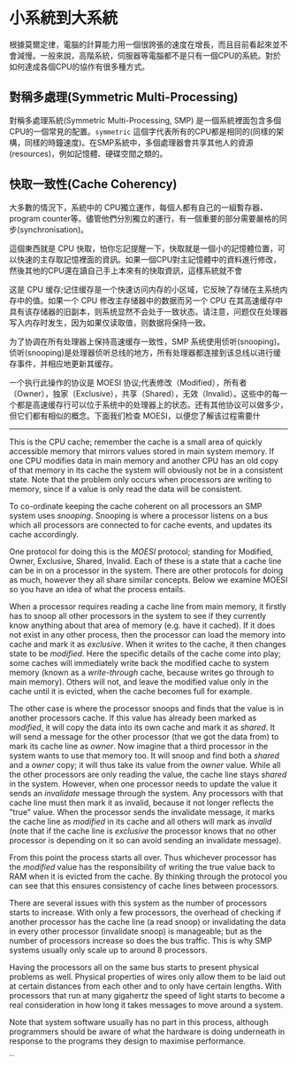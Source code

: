 # 小系統到大系統

根據莫爾定律，電腦的計算能力用一個很誇張的速度在增長，而且目前看起來並不會減慢。一般來說，高階系統，伺服器等電腦都不是只有一個CPU的系統。對於如何達成各個CPU的協作有很多種方式。

## 對稱多處理(Symmetric Multi-Processing)

對稱多處理系統(Symmetric Multi-Processing, SMP) 是一個系統裡面包含多個CPU的一個常見的配置。`symmetric` 這個字代表所有的CPU都是相同的(同樣的架構，同樣的時鐘速度)。在SMP系統中，多個處理器會共享其他人的資源(resources)，例如記憶體、硬碟空間之類的。

## 快取一致性(Cache Coherency)

大多數的情況下，系統中的 CPU獨立運作，每個人都有自己的一組暫存器、program counter等。儘管他們分別獨立的運行，有一個重要的部分需要嚴格的同步(synchronisation)。

這個東西就是 CPU 快取，怕你忘記提醒一下，快取就是一個小的記憶體位置，可以快速的主存取記憶裡面的資訊。如果一個CPU對主記憶體中的資料進行修改，然後其他的CPU還在讀自己手上本來有的快取資訊，這樣系統就不會



这是 CPU 缓存;记住缓存是一个快速访问内存的小区域，它反映了存储在主系统内存中的值。如果一个 CPU 修改主存储器中的数据而另一个 CPU 在其高速缓存中具有该存储器的旧副本，则系统显然不会处于一致状态。请注意，问题仅在处理器写入内存时发生，因为如果仅读取值，则数据将保持一致。

为了协调在所有处理器上保持高速缓存一致性，SMP 系统使用侦听(snooping)。侦听(snooping)是处理器侦听总线的地方，所有处理器都连接到该总线以进行缓存事件，并相应地更新其缓存。

一个执行此操作的协议是 MOESI 协议;代表修改（Modified），所有者（Owner），独家（Exclusive），共享（Shared），无效（Invalid）。这些中的每一个都是高速缓存行可以位于系统中的处理器上的状态。还有其他协议可以做多少，但它们都有相似的概念。下面我们检查 MOESI，以便您了解该过程需要什

****

This is the CPU cache; remember the cache is a small area of quickly accessible memory that mirrors values stored in main system memory. If one CPU modifies data in main memory and another CPU has an old copy of that memory in its cache the system will obviously not be in a consistent state. Note that the problem only occurs when processors are writing to memory, since if a value is only read the data will be consistent.

To co-ordinate keeping the cache coherent on all processors an SMP system uses _snooping_. Snooping is where a processor listens on a bus which all processors are connected to for cache events, and updates its cache accordingly.

One protocol for doing this is the _MOESI_ protocol; standing for Modified, Owner, Exclusive, Shared, Invalid. Each of these is a state that a cache line can be in on a processor in the system. There are other protocols for doing as much, however they all share similar concepts. Below we examine MOESI so you have an idea of what the process entails.

When a processor requires reading a cache line from main memory, it firstly has to snoop all other processors in the system to see if they currently know anything about that area of memory (e.g. have it cached). If it does not exist in any other process, then the processor can load the memory into cache and mark it as _exclusive_. When it writes to the cache, it then changes state to be _modified_. Here the specific details of the cache come into play; some caches will immediately write back the modified cache to system memory (known as a _write-through_ cache, because writes go through to main memory). Others will not, and leave the modified value only in the cache until it is evicted, when the cache becomes full for example.

The other case is where the processor snoops and finds that the value is in another processors cache. If this value has already been marked as _modified_, it will copy the data into its own cache and mark it as _shared_. It will send a message for the other processor (that we got the data from) to mark its cache line as _owner_. Now imagine that a third processor in the system wants to use that memory too. It will snoop and find both a _shared_ and a _owner_ copy; it will thus take its value from the _owner_ value. While all the other processors are only reading the value, the cache line stays _shared_ in the system. However, when one processor needs to update the value it sends an _invalidate_ message through the system. Any processors with that cache line must then mark it as invalid, because it not longer reflects the "true" value. When the processor sends the invalidate message, it marks the cache line as _modified_ in its cache and all others will mark as _invalid_ (note that if the cache line is _exclusive_ the processor knows that no other processor is depending on it so can avoid sending an invalidate message).

From this point the process starts all over. Thus whichever processor has the _modified_ value has the responsibility of writing the true value back to RAM when it is evicted from the cache. By thinking through the protocol you can see that this ensures consistency of cache lines between processors.

There are several issues with this system as the number of processors starts to increase. With only a few processors, the overhead of checking if another processor has the cache line (a read snoop) or invalidating the data in every other processor (invalidate snoop) is manageable; but as the number of processors increase so does the bus traffic. This is why SMP systems usually only scale up to around 8 processors.

Having the processors all on the same bus starts to present physical problems as well. Physical properties of wires only allow them to be laid out at certain distances from each other and to only have certain lengths. With processors that run at many gigahertz the speed of light starts to become a real consideration in how long it takes messages to move around a system.

Note that system software usually has no part in this process, although programmers should be aware of what the hardware is doing underneath in response to the programs they design to maximise performance.

``
